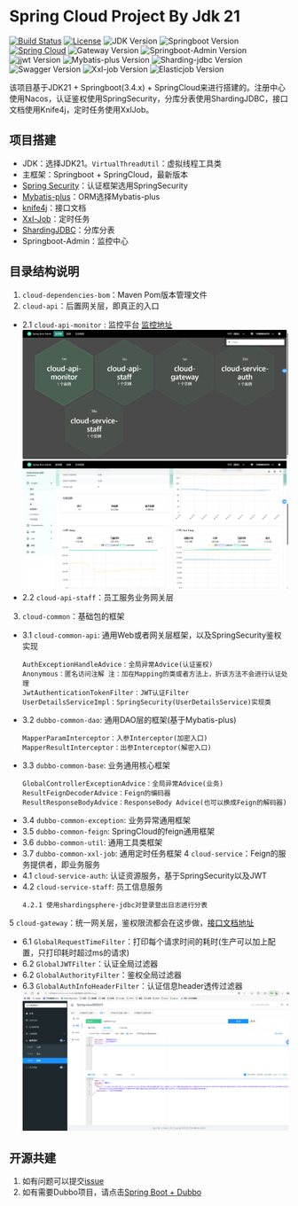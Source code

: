 # Spring Cloud Project By Jdk 21

[![Build Status](https://img.shields.io/badge/Build-ZhiQinlsZhen-red)](https://github.com/ZhiQinIsZhen)
[![License](https://img.shields.io/badge/License-MIT-yellow)](https://github.com/ZhiQinIsZhen/springcloud-liyz/blob/master/LICENSE)
![JDK Version](https://img.shields.io/badge/JDK-21-brightgreen)
![Springboot Version](https://img.shields.io/badge/Springboot-3.3.7-brightgreen)
[![Spring Cloud](https://img.shields.io/badge/Springcloud-2023.0.4-brightgreen)](https://spring.io/projects/spring-cloud)
![Gateway Version](https://img.shields.io/badge/Gateway-4.1.5-brightgreen)
![Springboot-Admin Version](https://img.shields.io/badge/Admin-3.3.6-brightgreen)
![jjwt Version](https://img.shields.io/badge/jjwt-0.12.6-brightgreen)
![Mybatis-plus Version](https://img.shields.io/badge/MybatisPlus-3.5.9-brightgreen)
![Sharding-jdbc Version](https://img.shields.io/badge/ShardingJdbc-5.5.1-brightgreen)
![Swagger Version](https://img.shields.io/badge/knife4j-4.5.0-brightgreen)
![Xxl-job Version](https://img.shields.io/badge/xxljob-2.4.2-brightgreen)
![Elasticjob Version](https://img.shields.io/badge/elasticjob-3.0.4-brightgreen)

该项目基于JDK21 + Springboot(3.4.x) + SpringCloud来进行搭建的。注册中心使用Nacos，认证鉴权使用SpringSecurity，分库分表使用ShardingJDBC，接口文档使用Knife4j，定时任务使用XxlJob。

## 项目搭建

- JDK：选择JDK21。`VirtualThreadUtil`：虚拟线程工具类
- 主框架：Springboot + SpringCloud，最新版本
- [Spring Security](https://spring.io/projects/spring-security)：认证框架选用SpringSecurity
- [Mybatis-plus](https://baomidou.com/)：ORM选择Mybatis-plus
- [knife4j](https://doc.xiaominfo.com)：接口文档
- [Xxl-Job](https://www.xuxueli.com/xxl-job/)：定时任务
- [ShardingJDBC](https://shardingsphere.apache.org/index_zh.html)：分库分表
- Springboot-Admin：监控中心

## 目录结构说明

1. `cloud-dependencies-bom`：Maven Pom版本管理文件
2. `cloud-api`：后置网关层，即真正的入口
- 2.1 `cloud-api-monitor` : 监控平台 [监控地址](http://127.0.0.1:7060)
![监控中心](/document/monitor.jpg)
![cloud-service-auth](/document/cloud-service-auth.jpg)
- 2.2 `cloud-api-staff`：员工服务业务网关层
3. `cloud-common`：基础包的框架
- 3.1 `cloud-common-api`: 通用Web或者网关层框架，以及SpringSecurity鉴权实现
  ```text
  AuthExceptionHandleAdvice：全局异常Advice(认证鉴权)
  Anonymous：匿名访问注解 注：加在Mapping的类或者方法上，折该方法不会进行认证处理
  JwtAuthenticationTokenFilter：JWT认证Filter
  UserDetailsServiceImpl：SpringSecurity(UserDetailsService)实现类
  ```
- 3.2 `dubbo-common-dao`: 通用DAO层的框架(基于Mybatis-plus)
  ```text
  MapperParamInterceptor：入参Interceptor(加密入口)
  MapperResultInterceptor：出参Interceptor(解密入口) 
  ```
- 3.3 `dubbo-common-base`: 业务通用核心框架
  ```text
  GlobalControllerExceptionAdvice：全局异常Advice(业务)
  ResultFeignDecoderAdvice：Feign的编码器
  ResultResponseBodyAdvice：ResponseBody Advice(也可以换成Feign的解码器)
  ```
- 3.4 `dubbo-common-exception`: 业务异常通用框架
- 3.5 `dubbo-common-feign`: SpringCloud的feign通用框架
- 3.6 `dubbo-common-util`: 通用工具类框架
- 3.7 `dubbo-common-xxl-job`: 通用定时任务框架
4 `cloud-service`：Feign的服务提供者，即业务服务
- 4.1 `cloud-service-auth`: 认证资源服务，基于SpringSecurity以及JWT
- 4.2 `cloud-service-staff`: 员工信息服务
    ```text
    4.2.1 使用shardingsphere-jdbc对登录登出日志进行分表
    ```
5 `cloud-gateway`：统一网关层，鉴权限流都会在这步做，[接口文档地址](http://127.0.0.1:8080/doc.html)
- 6.1 `GlobalRequestTimeFilter`：打印每个请求时间的耗时(生产可以加上配置，只打印耗时超过ms的请求)
- 6.2 `GlobalJWTFilter`：认证全局过滤器
- 6.2 `GlobalAuthorityFilter`：鉴权全局过滤器
- 6.3 `GlobalAuthInfoHeaderFilter`：认证信息header透传过滤器
![接口文档](/document/gateway-doc.jpg)

## 开源共建
1. 如有问题可以提交[issue](https://github.com/ZhiQinIsZhen/cloud-springboot3/issues)
2. 如有需要Dubbo项目，请点击[Spring Boot + Dubbo](https://github.com/ZhiQinIsZhen/dubbo-springboot-project)